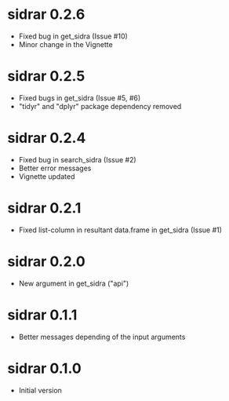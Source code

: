 # sidrar 0.2.6

* Fixed bug in get_sidra (Issue #10)
* Minor change in the Vignette

# sidrar 0.2.5

* Fixed bugs in get_sidra (Issue #5, #6)
* "tidyr" and "dplyr" package dependency removed

# sidrar 0.2.4

* Fixed bug in search_sidra (Issue #2)
* Better error messages
* Vignette updated

# sidrar 0.2.1

* Fixed list-column in resultant data.frame in get_sidra (Issue #1)

# sidrar 0.2.0

* New argument in get_sidra ("api")

# sidrar 0.1.1

* Better messages depending of the input arguments

# sidrar 0.1.0

* Initial version



